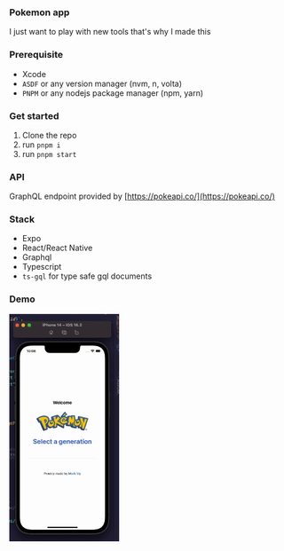 
### Pokemon app

I just want to play with new tools that's why I made this

### Prerequisite

- Xcode
- `ASDF` or any version manager (nvm, n, volta)
- `PNPM` or any nodejs package manager (npm, yarn)

### Get started

1. Clone the repo
2. run `pnpm i`
3. run `pnpm start`

### API

GraphQL endpoint provided by [https://pokeapi.co/](https://pokeapi.co/)

### Stack

- Expo
- React/React Native
- Graphql
- Typescript
- `ts-gql` for type safe gql documents

### Demo

![Demo](https://raw.githubusercontent.com/markanthonyuy/pokemon-app/main/assets/new-demo.gif)

